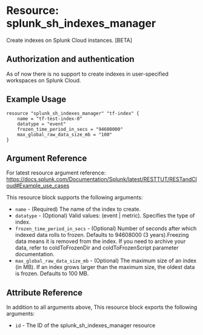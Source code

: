 # Resource: splunk_sh_indexes_manager
Create indexes on Splunk Cloud instances. [BETA]

## Authorization and authentication
As of now there is no support to create indexes in user-specified workspaces on Splunk Cloud.

## Example Usage
```
resource "splunk_sh_indexes_manager" "tf-index" {
    name = "tf-test-index-0"
    datatype = "event"
    frozen_time_period_in_secs = "94608000"
    max_global_raw_data_size_mb = "100"
}
```

## Argument Reference
For latest resource argument reference: https://docs.splunk.com/Documentation/Splunk/latest/RESTTUT/RESTandCloud#Example_use_cases

This resource block supports the following arguments:
* `name` - (Required) The name of the index to create.
* `datatype` - (Optional)  	Valid values: (event | metric). Specifies the type of index.
* `frozen_time_period_in_secs` - (Optional) Number of seconds after which indexed data rolls to frozen.
Defaults to 94608000 (3 years).Freezing data means it is removed from the index. If you need to archive your data, refer to coldToFrozenDir and coldToFrozenScript parameter documentation.
* `max_global_raw_data_size_mb` - (Optional) The maximum size of an index (in MB). If an index grows larger than the maximum size, the oldest data is frozen.
  Defaults to 100 MB.

## Attribute Reference
In addition to all arguments above, This resource block exports the following arguments:

* `id` - The ID of the splunk_sh_indexes_manager resource
